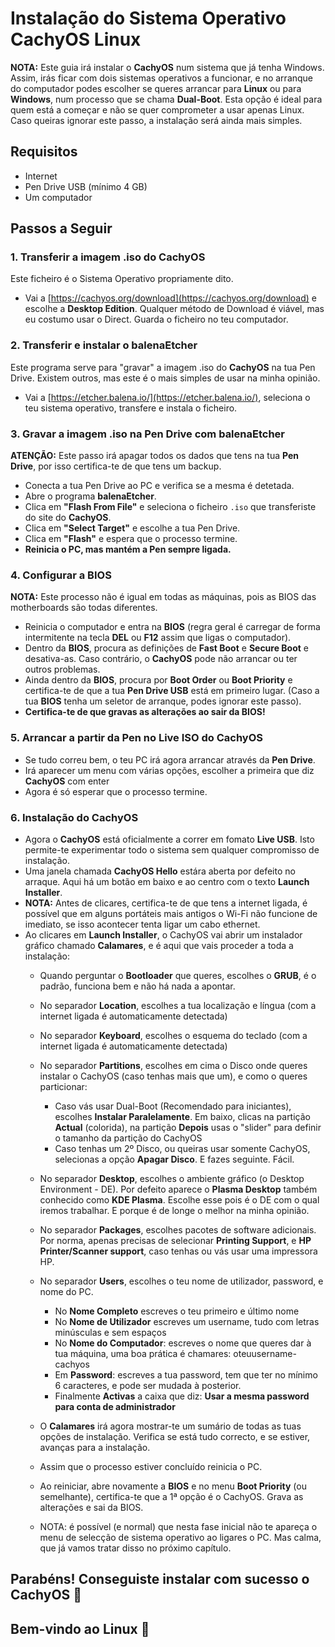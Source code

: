 # Instalação do Sistema Operativo CachyOS Linux

**NOTA:** Este guia irá instalar o **CachyOS** num sistema que já tenha Windows. Assim, irás ficar com dois sistemas operativos a funcionar, e no arranque do computador podes escolher se queres arrancar para **Linux** ou para **Windows**, num processo que se chama **Dual-Boot**. Esta opção é ideal para quem está a começar e não se quer comprometer a usar apenas Linux. Caso queiras ignorar este passo, a instalação será ainda mais simples.

## Requisitos
- Internet
- Pen Drive USB (mínimo 4 GB)
- Um computador

## Passos a Seguir
### 1. Transferir a imagem .iso do CachyOS
Este ficheiro é o Sistema Operativo propriamente dito.
- Vai a [https://cachyos.org/download](https://cachyos.org/download) e escolhe a **Desktop Edition**. Qualquer método de Download é viável, mas eu costumo usar o Direct. Guarda o ficheiro no teu computador.

### 2. Transferir e instalar o balenaEtcher
Este programa serve para "gravar" a imagem .iso do **CachyOS** na tua Pen Drive. Existem outros, mas este é o mais simples de usar na minha opinião.
- Vai a [https://etcher.balena.io/](https://etcher.balena.io/), seleciona o teu sistema operativo, transfere e instala o ficheiro.

### 3. Gravar a imagem .iso na Pen Drive com balenaEtcher
**ATENÇÃO:** Este passo irá apagar todos os dados que tens na tua **Pen Drive**, por isso certifica-te de que tens um backup.
- Conecta a tua Pen Drive ao PC e verifica se a mesma é detetada.
- Abre o programa **balenaEtcher**.
- Clica em **"Flash From File"** e seleciona o ficheiro `.iso` que transferiste do site do **CachyOS**.
- Clica em **"Select Target"** e escolhe a tua Pen Drive.
- Clica em **"Flash"** e espera que o processo termine.
- **Reinicia o PC, mas mantém a Pen sempre ligada.**

### 4. Configurar a BIOS
**NOTA:** Este processo não é igual em todas as máquinas, pois as BIOS das motherboards são todas diferentes.
- Reinicia o computador e entra na **BIOS** (regra geral é carregar de forma intermitente na tecla **DEL** ou **F12** assim que ligas o computador).
- Dentro da **BIOS**, procura as definições de **Fast Boot** e **Secure Boot** e desativa-as. Caso contrário, o **CachyOS** pode não arrancar ou ter outros problemas.
- Ainda dentro da **BIOS**, procura por **Boot Order** ou **Boot Priority** e certifica-te de que a tua **Pen Drive USB** está em primeiro lugar. (Caso a tua **BIOS** tenha um seletor de arranque, podes ignorar este passo).
- **Certifica-te de que gravas as alterações ao sair da BIOS!**

### 5. Arrancar a partir da Pen no Live ISO do CachyOS
- Se tudo correu bem, o teu PC irá agora arrancar através da **Pen Drive**.
- Irá aparecer um menu com várias opções, escolher a primeira que diz **CachyOS** com enter
- Agora é só esperar que o processo termine.

### 6. Instalação do CachyOS
- Agora o **CachyOS** está oficialmente a correr em fomato **Live USB**. Isto permite-te experimentar todo o sistema  sem qualquer compromisso de instalação.
- Uma janela chamada **CachyOS Hello** estára aberta por defeito no arraque. Aqui há um botão em baixo e ao centro com o texto **Launch Installer**.
- **NOTA:** Antes de clicares, certifica-te de que tens a internet ligada, é possível que em alguns portáteis mais antigos o Wi-Fi não funcione de imediato, se isso acontecer tenta ligar um cabo ethernet.
- Ao clicares em **Launch Installer**, o CachyOS vai abrir um instalador gráfico chamado **Calamares**, e é aqui que vais proceder a toda a instalação:
  - Quando perguntar o **Bootloader** que queres, escolhes o **GRUB**, é o padrão, funciona bem e não há nada a apontar.
  - No separador **Location**, escolhes a tua localização e língua (com a internet ligada é automaticamente detectada)
  - No separador **Keyboard**, escolhes o esquema do teclado (com a internet ligada é automaticamente detectada)
    
  - No separador **Partitions**, escolhes em cima o Disco onde queres instalar o CachyOS (caso tenhas mais que um), e como o queres particionar:
    - Caso vás usar Dual-Boot (Recomendado para iniciantes), escolhes **Instalar Paralelamente**. Em baixo, clicas na partição **Actual** (colorida), na partição **Depois** usas o "slider" para definir o tamanho da partição do CachyOS
    - Caso tenhas um 2º Disco, ou queiras usar somente CachyOS, selecionas a opção **Apagar Disco**. E fazes seguinte. Fácil.
   
  - No separador **Desktop**, escolhes o ambiente gráfico (o Desktop Environment - DE). Por defeito aparece o **Plasma Desktop** também conhecido como **KDE Plasma**. Escolhe esse pois é o DE com o qual iremos trabalhar. E porque é de longe o melhor na minha opinião.
  - No separador **Packages**, escolhes pacotes de software adicionais. Por norma, apenas precisas de selecionar **Printing Support**, e **HP Printer/Scanner support**, caso tenhas ou vás usar uma impressora HP.
  - No separador **Users**, escolhes o teu nome de utilizador, password, e nome do PC.
    - No **Nome Completo** escreves o teu primeiro e último nome
    - No **Nome de Utilizador** escreves um username, tudo com letras minúsculas e sem espaços
    - No **Nome do Computador**: escreves o nome que queres dar à tua máquina, uma boa prática é chamares: oteuusername-cachyos
    - Em **Password**: escreves a tua password, tem que ter no mínimo 6 caracteres, e pode ser mudada à posterior.
    - Finalmente **Activas** a caixa que diz: **Usar a mesma password para conta de administrador**
  - O **Calamares** irá agora mostrar-te um sumário de todas as tuas opções de instalação. Verifica se está tudo correcto, e se estiver, avanças para a instalação.
  - Assim que o processo estiver concluído reinicia o PC.
  - Ao reiniciar, abre novamente a **BIOS** e no menu **Boot Priority** (ou semelhante), certifica-te que a 1ª opção é o CachyOS. Grava as alterações e sai da BIOS.
  - NOTA: é possível (e normal) que nesta fase inicial não te apareça o menu de selecção de sistema operativo ao ligares o PC. Mas calma, que já vamos tratar disso no próximo capítulo.
 
## Parabéns! Conseguiste instalar com sucesso o CachyOS 🐧
## Bem-vindo ao Linux 🐧
